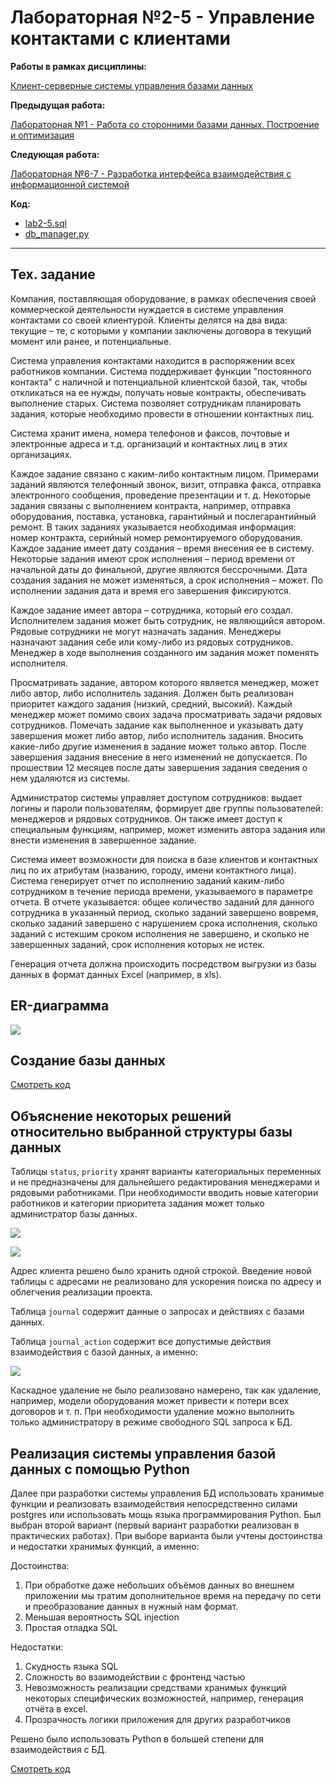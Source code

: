 # Лабораторная №2-5 - Управление контактами с клиентами
**Работы в рамках дисциплины:**

[Клиент-серверные системы управления базами данных](../README.md) 

**Предыдущая работа:**

[Лабораторная №1 - Работа со сторонними базами данных. Построение и оптимизация](Лабораторная%20№1%20-%20Работа%20со%20стороннними%20базами%20данных.%20Построение%20и%20оптимизация.md) 

**Следующая работа:**

[Лабораторная №6-7 - Разработка интерфейса взаимодействия с информационной системой](Лабораторная%20№6-7%20-%20Разработка%20интерфейса%20взаимодействия%20с%20информационной%20системой.md)

**Код:**

* [lab2-5.sql](../sql/lab2-5.sql)
* [db_manager.py](./labs_code/db_manager.py)

---

## Тех. задание

Компания, поставляющая оборудование, в рамках обеспечения своей коммерческой деятельности нуждается в системе управления контактами со своей клиентурой. Клиенты делятся на два вида: текущие – те, с которыми у компании заключены договора в текущий момент или ранее, и потенциальные.

Система управления контактами находится в распоряжении всех работников компании. Система поддерживает функции "постоянного контакта" с наличной и потенциальной клиентской базой, так, чтобы откликаться на ее нужды, получать новые контракты, обеспечивать выполнение старых. Система позволяет сотрудникам планировать задания, которые необходимо провести в отношении контактных лиц. 

Система хранит имена, номера телефонов и факсов, почтовые и электронные адреса и т.д. организаций и контактных лиц в этих организациях.

Каждое задание связано с каким-либо контактным лицом. Примерами заданий являются телефонный звонок, визит, отправка факса, отправка электронного сообщения, проведение презентации и т. д. Некоторые задания связаны с выполнением контракта, например, отправка оборудования, поставка, установка, гарантийный и послегарантийный ремонт. В таких заданиях указывается необходимая информация: номер контракта, серийный номер ремонтируемого оборудования. Каждое задание имеет дату создания – время внесения ее в систему. Некоторые задания имеют срок исполнения – период времени от начальной даты до финальной, другие являются бессрочными. Дата создания задания не может изменяться, а срок исполнения – может. По исполнении задания дата и время его завершения фиксируются.

Каждое задание имеет автора – сотрудника, который его создал. Исполнителем задания может быть сотрудник, не являющийся автором. Рядовые сотрудники не могут назначать задания. Менеджеры назначают задания себе или кому-либо из рядовых сотрудников. Менеджер в ходе выполнения созданного им задания может поменять исполнителя.

Просматривать задание, автором которого является менеджер, может либо автор, либо исполнитель задания. Должен быть реализован приоритет каждого задания (низкий, средний, высокий). Каждый менеджер может помимо своих задача просматривать задачи рядовых сотрудников. Помечать задание как выполненное и указывать дату завершения может либо автор, либо исполнитель задания. Вносить какие-либо другие изменения в задание может только автор. После завершения задания внесение в него изменений не допускается. По прошествии 12 месяцев после даты завершения задания сведения о нем удаляются из системы.

Администратор системы управляет доступом сотрудников: выдает логины и пароли пользователям, формирует две группы пользователей: менеджеров и рядовых сотрудников. Он также имеет доступ к специальным функциям, например, может изменить автора задания или внести изменения в завершенное задание.

Система имеет возможности для поиска в базе клиентов и контактных лиц по их атрибутам (названию, городу, имени контактного лица). Система генерирует отчет по исполнению заданий каким-либо сотрудником в течение периода времени, указываемого в параметре отчета. В отчете указывается: общее количество заданий для данного сотрудника в указанный период, сколько заданий завершено вовремя, сколько заданий завершено с нарушением срока исполнения, сколько заданий с истекшим сроком исполнения не завершено, и сколько не завершенных заданий, срок исполнения которых не истек. 

Генерация отчета должна происходить посредством выгрузки из базы данных в формат данных Excel (например, в xls).

## ER-диаграмма

![](../image/l25-1.png)

## Создание базы данных

[Смотреть код](../sql/lab2-5.sql)

## Объяснение некоторых решений относительно выбранной структуры базы данных

Таблицы `status`, `priority` хранят варианты категориальных переменных и не предназначены для дальнейшего редактирования менеджерами и рядовыми работниками. При необходимости вводить новые категории работников и категории приоритета задания может только администратор базы данных.

![](../image/l25-2.png)

![](../image/l25-3.png)

Адрес клиента решено было хранить одной строкой. Введение новой таблицы с адресами не реализовано для ускорения поиска по адресу и облегчения реализации проекта.

Таблица `journal` содержит данные о запросах и действиях с базами данных.

Таблица `journal_action` содержит все допустимые действия взаимодействия с базой данных, а именно:

![](../image/l25-4.png)

Каскадное удаление не было реализовано намерено, так как удаление, например, модели оборудования может привести к потери всех договоров и т. п. При необходимости удаление можно выполнить только администратору в режиме свободного SQL запроса к БД.

## Реализация системы управления базой данных с помощью Python

Далее при разработки системы управления БД использовать хранимые функции и реализовать взаимодействия непосредственно силами postgres или использовать  мощь языка программирования Python. Был выбран второй вариант (первый вариант разработки реализован в практических работах). При выборе варианта были учтены достоинства и недостатки хранимых функций, а именно:

Достоинства:
1)	При обработке даже небольших объёмов данных во внешнем приложении мы тратим дополнительное время на передачу по сети и преобразование данных в нужный нам формат.
2)	Меньшая вероятность SQL injection
3)	Простая отладка SQL

Недостатки:
1)	Скудность языка SQL
2)	Сложность во взаимодействии с фронтенд частью
3)	Невозможность реализации средствами хранимых функций некоторых специфических возможностей, например, генерация отчёта в excel.
4)	Прозрачность логики приложения для других разработчиков

Решено было использовать Python в большей степени для взаимодействия с БД.

[Смотреть код](./labs_code/db_manager.py)